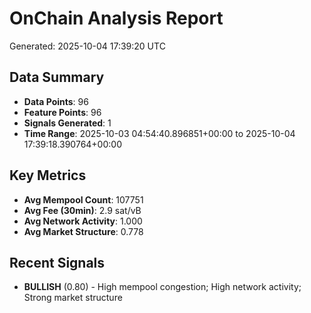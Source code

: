 # OnChain Analysis Report
Generated: 2025-10-04 17:39:20 UTC

## Data Summary
- **Data Points**: 96
- **Feature Points**: 96
- **Signals Generated**: 1
- **Time Range**: 2025-10-03 04:54:40.896851+00:00 to 2025-10-04 17:39:18.390764+00:00

## Key Metrics
- **Avg Mempool Count**: 107751
- **Avg Fee (30min)**: 2.9 sat/vB
- **Avg Network Activity**: 1.000
- **Avg Market Structure**: 0.778

## Recent Signals
- **BULLISH** (0.80) - High mempool congestion; High network activity; Strong market structure
